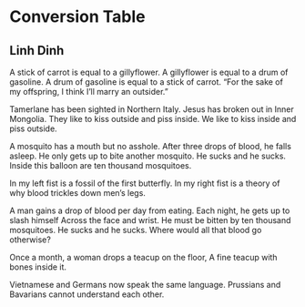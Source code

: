 # Conversion Table
## Linh Dinh
A stick of carrot is equal to a gillyflower.
A gillyflower is equal to a drum of gasoline.
A drum of gasoline is equal to a stick of carrot.
“For the sake of my offspring, I think I’ll marry an outsider.”

Tamerlane has been sighted in Northern Italy.
Jesus has broken out in Inner Mongolia.
They like to kiss outside and piss inside.
We like to kiss inside and piss outside.

A mosquito has a mouth but no asshole.
After three drops of blood, he falls asleep.
He only gets up to bite another mosquito.
He sucks and he sucks.
Inside this balloon are ten thousand mosquitoes.

In my left fist is a fossil of the first butterfly.
In my right fist is a theory of why blood trickles down men’s legs.

A man gains a drop of blood per day from eating.
Each night, he gets up to slash himself
Across the face and wrist.
He must be bitten by ten thousand mosquitoes.
He sucks and he sucks.
Where would all that blood go otherwise?

Once a month, a woman drops a teacup on the floor,
A fine teacup with bones inside it.

Vietnamese and Germans now speak the same language.
Prussians and Bavarians cannot understand each other.